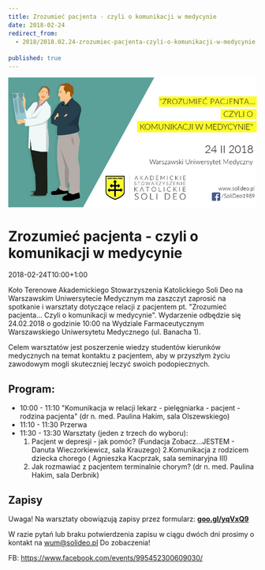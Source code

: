 ```yaml
---
title: Zrozumieć pacjenta - czyli o komunikacji w medycynie
date: 2018-02-24
redirect_from: 
  - 2018/2018.02.24-zrozumiec-pacjenta-czyli-o-komunikacji-w-medycynie

published: true
---
```



![Warsztaty Zrozumieć Pacjenta na Warszawskim Uniwersytecie Medycznym](/assets/posts/2018/2018-02-24-zrozumiec-pacjenta-czyli-o-komunikacji-w-medycynie/zrozumiec-pacjenta.jpg)
# Zrozumieć pacjenta - czyli o komunikacji w medycynie
<time>2018-02-24T10:00+1:00</time>

Koło Terenowe Akademickiego Stowarzyszenia Katolickiego Soli Deo na Warszawskim Uniwersytecie Medycznym ma zaszczyt zaprosić na spotkanie i warsztaty dotyczące relacji z pacjentem pt. "Zrozumieć pacjenta... Czyli o komunikacji w medycynie". Wydarzenie odbędzie się 24.02.2018 o godzinie 10:00 na Wydziale Farmaceutycznym Warszawskiego Uniwersytetu Medycznego (ul. Banacha 1).

Celem warsztatów jest poszerzenie wiedzy studentów kierunków medycznych na temat kontaktu z pacjentem, aby w przyszłym życiu zawodowym mogli skuteczniej leczyć swoich podopiecznych.

## Program:

- 10:00 - 11:10 "Komunikacja w relacji lekarz - pielęgniarka - pacjent - rodzina pacjenta" (dr n. med. Paulina Hakim, sala Olszewskiego)
- 11:10 - 11:30 Przerwa
- 11:30 - 13:30 Warsztaty (jeden z trzech do wyboru):
    1. Pacjent w depresji - jak pomóc? (Fundacja Zobacz...JESTEM - Danuta Wieczorkiewicz, sala Krauzego)
    2.Komunikacja z rodzicem dziecka chorego ( Agnieszka Kacprzak, sala seminaryjna III)
    3. Jak rozmawiać z pacjentem terminalnie chorym? (dr n. med. Paulina Hakim, sala Derbnik)

## Zapisy
Uwaga! Na warsztaty obowiązują zapisy przez formularz: 
**[goo.gl/yqVxQ9](goo.gl/yqVxQ9)**

W razie pytań lub braku potwierdzenia zapisu w ciągu dwóch dni prosimy o kontakt na wum@solideo.pl 
Do zobaczenia!

FB: https://www.facebook.com/events/995452300609030/
